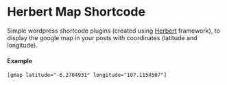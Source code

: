 # Herbert Map Shortcode

Simple wordpress shortcode plugins (created using [Herbert](https://github.com/getherbert/herbert "Herbert Map Shortcode On Github") framework), to display the google map in your posts with coordinates (latitude and longitude).

#### Example
```
[gmap latitude="-6.2704931" longitude="107.1154507"]

```
